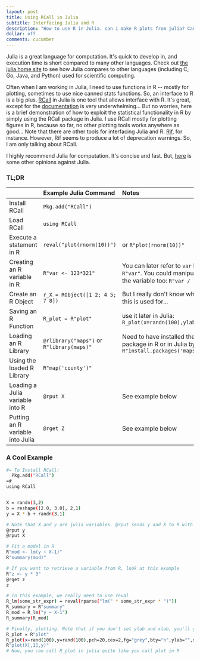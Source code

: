 ```yaml
---
layout: post
title: Using RCall in Julia
subtitle: Interfacing Julia and R
description: "How to use R in Julia. can i make R plots from julia? Can I pass data to and from R and Julia?"
dollar: off
comments: cucumber
---
```


Julia is a great language for computation. It's quick to develop in, and execution time is short compared to many other languages. Check out [the julia home site][1] to see how Julia compares to other languages (including C, Go, Java, and Python) used for scientific computing. 

Often when I am working in Julia, I need to use functions in R -- mostly for plotting, sometimes to use nice canned stats functions. So, an interface to R is a big plus. [RCall][6] in Julia is one tool that allows interface with R. It's great, except for the [documentation][4] is very underwhelming... But no worries, here is a brief demonstration of how to exploit the statistical functionality in R by simply using the RCall package in Julia. I use RCall mostly for plotting figures in R, because so far, no other plotting tools works anywhere as good... Note that there are other tools for interfacing Julia and R. [Rif][5], for instance. However, Rif seems to produce a lot of deprecation warnings. So, I am only talking about RCall.

I highly recommend Julia for computation. It's concise and fast. But, [here][3] is some other opinions against Julia.


### TL;DR

| | Example Julia Command | Notes |
|:---|:---|:---|
|Install RCall| `Pkg.add("RCall")` | |
|Load RCall | `using RCall`| |
|Execute a statement in R| `reval("plot(rnorm(10))")` | or `R"plot(rnorm(10))"` |
|Creating an R variable in R| `R"var <- 123*321"`| You can later refer to `var` by `R"var"`. You could manipulate the variable too: `R"var / 100"`|
|Create an R Object| `r_X = RObject([1 2; 4 5; 7 8])`| But I really don't know what this is used for... |
|Saving an R Function | `R_plot = R"plot"` | use it later in Julia: `R_plot(x=randn(100),ylab='')` |
|Loading an R Library| `@rlibrary("maps")` or `R"library(maps)"` | Need to have installed the package in R or in Julia by `R"install.packages('maps')"`|
|Using the loaded R Library| `R"map('county')"` | |
|Loading a Julia variable into R| `@rput X` | See example below |
|Putting an R variable into Julia| `@rget Z` | See example below |


### A Cool Example

```bash
#= To Install RCall:
  Pkg.add("RCall")
=#
using RCall


X = randn(3,2)
b = reshape([2.0, 3.0], 2,1)
y = X * b + randn(3,1)

# Note that X and y are julia variables. @rput sends y and X to R with the same names
@rput y
@rput X

# Fit a model in R
R"mod <- lm(y ~ X-1)"
R"summary(mod)"

# If you want to retrieve a variable from R, look at this example
R"z <- y * 3"
@rget z
z

# In this example, we really need to use reval
R_lm(some_str_expr) = reval(rparse("lm(" * some_str_expr * ")"))
R_summary = R"summary"
R_mod = R_lm("y ~ X-1")
R_summary(R_mod)

# Finally, plotting. Note that if you don't set ylab and xlab, you'll get a very messy plot...
R_plot = R"plot"
R_plot(x=rand(100),y=rand(100),pch=20,cex=2,fg="grey",bty="n",ylab="",xlab="")
R"plot(X[,1],y)"
# Now, you can call R_plot in julia quite like you call plot in R
```


[1]: http://julialang.org/#high-performance-jit-compiler
[2]: https://dahl.byu.edu/software/jvmr/
[3]: https://darrenjw.wordpress.com/2013/12/23/scala-as-a-platform-for-statistical-computing-and-data-science/
[4]: http://rcalljl.readthedocs.org/en/latest/api/RCall/#macro___rget.1
[5]: https://github.com/lgautier/Rif.jl
[6]: https://github.com/JuliaStats/RCall.jl

<!--
As a statistics grad student, I have dabbled around in various language to figure out what my niche is. During my masters and undergrad, I coded quite exclusively in R, sometimes interfacing with C, and occasionally using SAS for things like multivariate analysis and mixed effects models. I even used a little Scala when I first started working with David Dahl (my advisor at BYU). When I began my PhD (at UC - Santa Cruz) last year I took a Bayesian nonparametrics course, I learned that while I really like R (what statistician doesn't?), I needed to get very comfortable with other languages. The goal was to become as conversant in those languages as I was in R. So, for my BNP course, I coded a couple of assignments in C++, and another couple in Julia. Quite a fun learning experience! I continued to use armadillo with OpenBLAS for C++, interfacing from R to get some interactivity, and nice plots.

I've recently decided to revisit Scala and Julia. I think that only by actually coding things regularly, can I really figure out what suits my needs as a young budding statistician the most. For practical reasons, I still need the interface with R. For parsing data, exploratory analysis, and easy and publication ready plotting! I've written quite a few handy functions for plotting posterior distributions in `R`. So, instead of letting them go to waste, I'd like to keep them around. Scala has a great solution to interfacing to R - [JVMR][2]. Written by David Dahl, actually! You drop a `jar` in your `lib` directory and off you go. And the documentation is quite comprehensive and easy to follow. With Julia, there's also... -->


